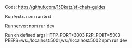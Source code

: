 Code: https://github.com/15Dkatz/sf-chain-guides

Run tests:
npm run test

Run server:
npm run dev

Run on defined args
HTTP_PORT=3003 P2P_PORT=5003 PEERS=ws://localhost:5001,ws://localhost:5002  npm run dev
